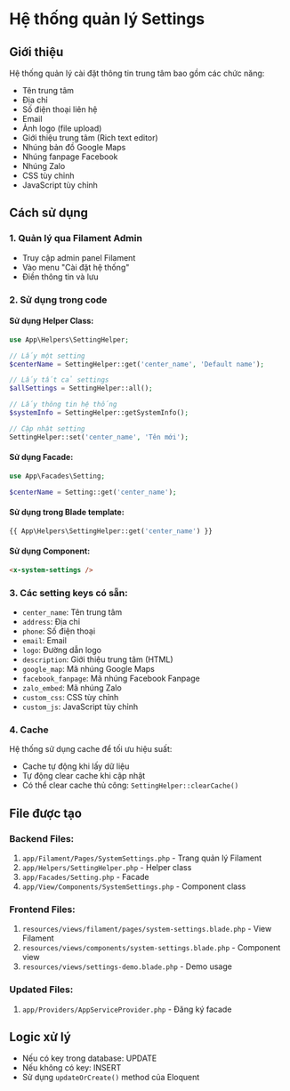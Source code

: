 # Hệ thống quản lý Settings

## Giới thiệu
Hệ thống quản lý cài đặt thông tin trung tâm bao gồm các chức năng:
- Tên trung tâm
- Địa chỉ
- Số điện thoại liên hệ
- Email
- Ảnh logo (file upload)
- Giới thiệu trung tâm (Rich text editor)
- Nhúng bản đồ Google Maps
- Nhúng fanpage Facebook
- Nhúng Zalo
- CSS tùy chỉnh
- JavaScript tùy chỉnh

## Cách sử dụng

### 1. Quản lý qua Filament Admin
- Truy cập admin panel Filament
- Vào menu "Cài đặt hệ thống"
- Điền thông tin và lưu

### 2. Sử dụng trong code

#### Sử dụng Helper Class:
```php
use App\Helpers\SettingHelper;

// Lấy một setting
$centerName = SettingHelper::get('center_name', 'Default name');

// Lấy tất cả settings
$allSettings = SettingHelper::all();

// Lấy thông tin hệ thống
$systemInfo = SettingHelper::getSystemInfo();

// Cập nhật setting
SettingHelper::set('center_name', 'Tên mới');
```

#### Sử dụng Facade:
```php
use App\Facades\Setting;

$centerName = Setting::get('center_name');
```

#### Sử dụng trong Blade template:
```php
{{ App\Helpers\SettingHelper::get('center_name') }}
```

#### Sử dụng Component:
```html
<x-system-settings />
```

### 3. Các setting keys có sẵn:
- `center_name`: Tên trung tâm
- `address`: Địa chỉ
- `phone`: Số điện thoại
- `email`: Email
- `logo`: Đường dẫn logo
- `description`: Giới thiệu trung tâm (HTML)
- `google_map`: Mã nhúng Google Maps
- `facebook_fanpage`: Mã nhúng Facebook Fanpage
- `zalo_embed`: Mã nhúng Zalo
- `custom_css`: CSS tùy chỉnh
- `custom_js`: JavaScript tùy chỉnh

### 4. Cache
Hệ thống sử dụng cache để tối ưu hiệu suất:
- Cache tự động khi lấy dữ liệu
- Tự động clear cache khi cập nhật
- Có thể clear cache thủ công: `SettingHelper::clearCache()`

## File được tạo

### Backend Files:
1. `app/Filament/Pages/SystemSettings.php` - Trang quản lý Filament
2. `app/Helpers/SettingHelper.php` - Helper class
3. `app/Facades/Setting.php` - Facade
4. `app/View/Components/SystemSettings.php` - Component class

### Frontend Files:
1. `resources/views/filament/pages/system-settings.blade.php` - View Filament
2. `resources/views/components/system-settings.blade.php` - Component view
3. `resources/views/settings-demo.blade.php` - Demo usage

### Updated Files:
1. `app/Providers/AppServiceProvider.php` - Đăng ký facade

## Logic xử lý
- Nếu có key trong database: UPDATE
- Nếu không có key: INSERT
- Sử dụng `updateOrCreate()` method của Eloquent
